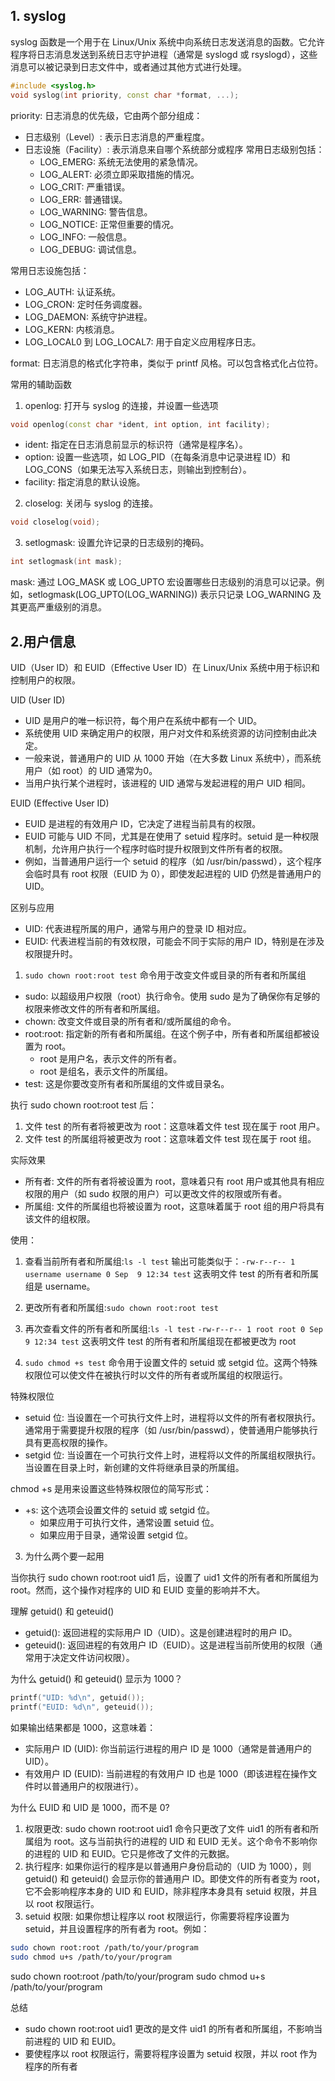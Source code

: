 ## 1. syslog 

syslog 函数是一个用于在 Linux/Unix 系统中向系统日志发送消息的函数。它允许程序将日志消息发送到系统日志守护进程（通常是 syslogd 或 rsyslogd），这些消息可以被记录到日志文件中，或者通过其他方式进行处理。

```cpp
#include <syslog.h>
void syslog(int priority, const char *format, ...);

```
priority: 日志消息的优先级，它由两个部分组成：
 + 日志级别（Level）: 表示日志消息的严重程度。
 + 日志设施（Facility）: 表示消息来自哪个系统部分或程序
 常用日志级别包括：
   + LOG_EMERG: 系统无法使用的紧急情况。
   + LOG_ALERT: 必须立即采取措施的情况。
   + LOG_CRIT: 严重错误。
   + LOG_ERR: 普通错误。
   + LOG_WARNING: 警告信息。
   + LOG_NOTICE: 正常但重要的情况。
   + LOG_INFO: 一般信息。
   + LOG_DEBUG: 调试信息。 
 
 常用日志设施包括：
   + LOG_AUTH: 认证系统。
   + LOG_CRON: 定时任务调度器。
   + LOG_DAEMON: 系统守护进程。
   + LOG_KERN: 内核消息。
   + LOG_LOCAL0 到 LOG_LOCAL7: 用于自定义应用程序日志。

format: 日志消息的格式化字符串，类似于 printf 风格。可以包含格式化占位符。

常用的辅助函数
1. openlog: 打开与 syslog 的连接，并设置一些选项
```cpp
void openlog(const char *ident, int option, int facility);

```
 + ident: 指定在日志消息前显示的标识符（通常是程序名）。
 + option: 设置一些选项，如 LOG_PID（在每条消息中记录进程 ID）和 LOG_CONS（如果无法写入系统日志，则输出到控制台）。
 + facility: 指定消息的默认设施。

2. closelog: 关闭与 syslog 的连接。
```cpp
void closelog(void);

```
3. setlogmask: 设置允许记录的日志级别的掩码。
```cpp
int setlogmask(int mask);

```
mask: 通过 LOG_MASK 或 LOG_UPTO 宏设置哪些日志级别的消息可以记录。例如，setlogmask(LOG_UPTO(LOG_WARNING)) 表示只记录 LOG_WARNING 及其更高严重级别的消息。

## 2.用户信息
UID（User ID）和 EUID（Effective User ID）在 Linux/Unix 系统中用于标识和控制用户的权限。

UID (User ID)
 + UID 是用户的唯一标识符，每个用户在系统中都有一个 UID。
 + 系统使用 UID 来确定用户的权限，用户对文件和系统资源的访问控制由此决定。
 + 一般来说，普通用户的 UID 从 1000 开始（在大多数 Linux 系统中），而系统用户（如 root）的 UID 通常为0。
 + 当用户执行某个进程时，该进程的 UID 通常与发起进程的用户 UID 相同。

EUID (Effective User ID)
 + EUID 是进程的有效用户 ID，它决定了进程当前具有的权限。
 + EUID 可能与 UID 不同，尤其是在使用了 setuid 程序时。setuid 是一种权限机制，允许用户执行一个程序时临时提升权限到文件所有者的权限。
 + 例如，当普通用户运行一个 setuid 的程序（如 /usr/bin/passwd），这个程序会临时具有 root 权限（EUID 为 0），即使发起进程的 UID 仍然是普通用户的 UID。

区别与应用
 + UID: 代表进程所属的用户，通常与用户的登录 ID 相对应。
 + EUID: 代表进程当前的有效权限，可能会不同于实际的用户 ID，特别是在涉及权限提升时。

1. `sudo chown root:root test` 命令用于改变文件或目录的所有者和所属组

 + sudo: 以超级用户权限（root）执行命令。使用 sudo 是为了确保你有足够的权限来修改文件的所有者和所属组。
 + chown: 改变文件或目录的所有者和/或所属组的命令。
 + root:root: 指定新的所有者和所属组。在这个例子中，所有者和所属组都被设置为 root。
   + root 是用户名，表示文件的所有者。
   + root 是组名，表示文件的所属组。
 + test: 这是你要改变所有者和所属组的文件或目录名。

执行 sudo chown root:root test 后：
 1. 文件 test 的所有者将被更改为 root：这意味着文件 test 现在属于 root 用户。
 2. 文件 test 的所属组将被更改为 root：这意味着文件 test 现在属于 root 组。

实际效果
 + 所有者: 文件的所有者将被设置为 root，意味着只有 root 用户或其他具有相应权限的用户（如 sudo 权限的用户）可以更改文件的权限或所有者。
 + 所属组: 文件的所属组也将被设置为 root，这意味着属于 root 组的用户将具有该文件的组权限。

使用：
 1. 查看当前所有者和所属组:`ls -l test`
  输出可能类似于：`-rw-r--r-- 1 username username 0 Sep  9 12:34 test`
  这表明文件 test 的所有者和所属组是 username。
 2. 更改所有者和所属组:`sudo chown root:root test`
 3. 再次查看文件的所有者和所属组:`ls -l test`
  `-rw-r--r-- 1 root root 0 Sep  9 12:34 test`
  这表明文件 test 的所有者和所属组现在都被更改为 root

2. `sudo chmod +s test` 命令用于设置文件的 setuid 或 setgid 位。这两个特殊权限位可以使文件在被执行时以文件的所有者或所属组的权限运行。

特殊权限位
 + setuid 位: 当设置在一个可执行文件上时，进程将以文件的所有者权限执行。通常用于需要提升权限的程序（如 /usr/bin/passwd），使普通用户能够执行具有更高权限的操作。
 + setgid 位: 当设置在一个可执行文件上时，进程将以文件的所属组权限执行。当设置在目录上时，新创建的文件将继承目录的所属组。

chmod +s 是用来设置这些特殊权限位的简写形式：
 + +s: 这个选项会设置文件的 setuid 或 setgid 位。
   + 如果应用于可执行文件，通常设置 setuid 位。
   + 如果应用于目录，通常设置 setgid 位。

3. 为什么两个要一起用

当你执行 sudo chown root:root uid1 后，设置了 uid1 文件的所有者和所属组为 root。然而，这个操作对程序的 UID 和 EUID 变量的影响并不大。

理解 getuid() 和 geteuid()
 + getuid(): 返回进程的实际用户 ID（UID）。这是创建进程时的用户 ID。
 + geteuid(): 返回进程的有效用户 ID（EUID）。这是进程当前所使用的权限（通常用于决定文件访问权限）。

为什么 getuid() 和 geteuid() 显示为 1000？
```cpp
printf("UID: %d\n", getuid());
printf("EUID: %d\n", geteuid());

```
如果输出结果都是 1000，这意味着：
 + 实际用户 ID (UID): 你当前运行进程的用户 ID 是 1000（通常是普通用户的 UID）。
 + 有效用户 ID (EUID): 当前进程的有效用户 ID 也是 1000（即该进程在操作文件时以普通用户的权限进行）。

为什么 EUID 和 UID 是 1000，而不是 0?
 1. 权限更改: sudo chown root:root uid1 命令只更改了文件 uid1 的所有者和所属组为 root。这与当前执行的进程的 UID 和 EUID 无关。这个命令不影响你的进程的 UID 和 EUID。它只是修改了文件的元数据。
 2. 执行程序: 如果你运行的程序是以普通用户身份启动的（UID 为 1000），则 getuid() 和 geteuid() 会显示你的普通用户 ID。即使文件的所有者变为 root，它不会影响程序本身的 UID 和 EUID，除非程序本身具有 setuid 权限，并且以 root 权限运行。
 3. setuid 权限: 如果你想让程序以 root 权限运行，你需要将程序设置为 setuid，并且设置程序的所有者为 root。例如：
 ```bash
 sudo chown root:root /path/to/your/program
 sudo chmod u+s /path/to/your/program
 ```
 sudo chown root:root /path/to/your/program
 sudo chmod u+s /path/to/your/program

总结
 + sudo chown root:root uid1 更改的是文件 uid1 的所有者和所属组，不影响当前进程的 UID 和 EUID。
 + 要使程序以 root 权限运行，需要将程序设置为 setuid 权限，并以 root 作为程序的所有者






